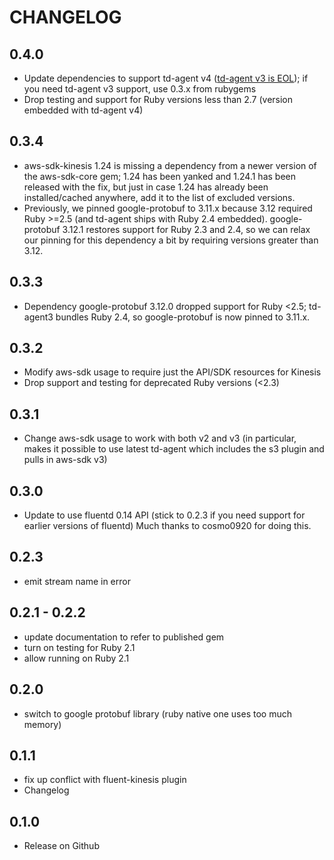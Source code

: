 # CHANGELOG

## 0.4.0

- Update dependencies to support td-agent v4 ([td-agent v3 is EOL](https://www.fluentd.org/blog/schedule-for-td-agent-3-eol)); if you need td-agent v3 support, use 0.3.x from rubygems
- Drop testing and support for Ruby versions less than 2.7 (version embedded with td-agent v4)

## 0.3.4

- aws-sdk-kinesis 1.24 is missing a dependency from a newer version of the aws-sdk-core gem; 1.24 has been yanked and 1.24.1 has been released with the fix, but just in case 1.24 has already been installed/cached anywhere, add it to the list of excluded versions.
- Previously, we pinned google-protobuf to 3.11.x because 3.12 required Ruby >=2.5 (and td-agent ships with Ruby 2.4 embedded). google-protobuf 3.12.1 restores support for Ruby 2.3 and 2.4, so we can relax our pinning for this dependency a bit by requiring versions greater than 3.12.

## 0.3.3

- Dependency google-protobuf 3.12.0 dropped support for Ruby <2.5; td-agent3 bundles Ruby 2.4, so google-protobuf is now pinned to 3.11.x.

## 0.3.2

- Modify aws-sdk usage to require just the API/SDK resources for Kinesis
- Drop support and testing for deprecated Ruby versions (<2.3)

## 0.3.1

- Change aws-sdk usage to work with both v2 and v3
  (in particular, makes it possible to use latest td-agent which includes the s3 plugin
  and pulls in aws-sdk v3)

## 0.3.0

- Update to use fluentd 0.14 API (stick to 0.2.3 if you need support for earlier versions of fluentd)
  Much thanks to cosmo0920 for doing this.

## 0.2.3

- emit stream name in error

## 0.2.1 - 0.2.2

- update documentation to refer to published gem
- turn on testing for Ruby 2.1
- allow running on Ruby 2.1

## 0.2.0

- switch to google protobuf library (ruby native one uses too much memory)

## 0.1.1

- fix up conflict with fluent-kinesis plugin
- Changelog

## 0.1.0

- Release on Github
